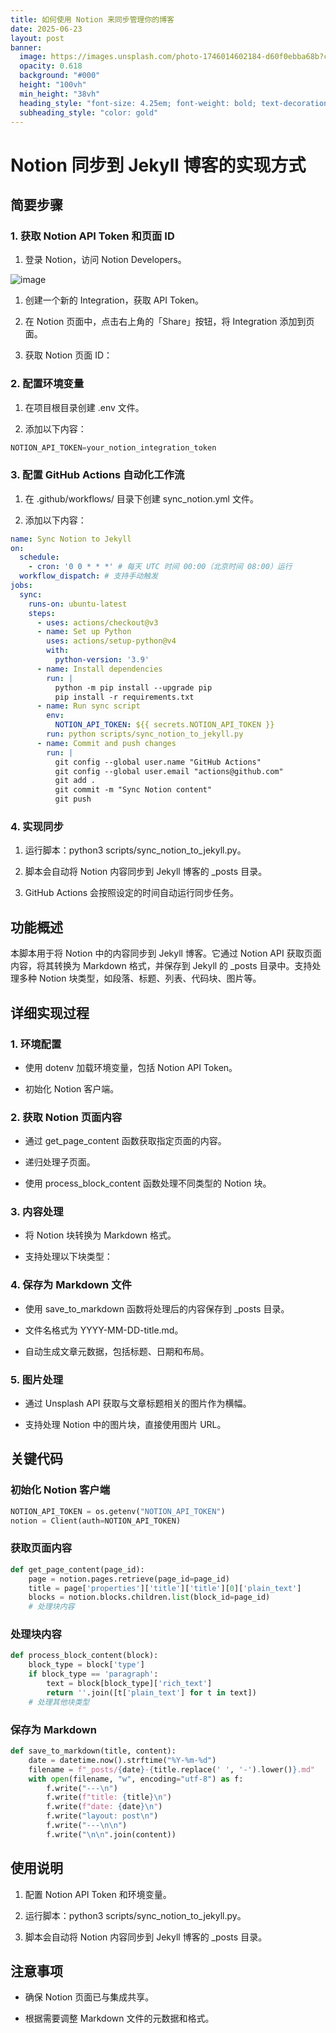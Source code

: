```yaml
---
title: 如何使用 Notion 来同步管理你的博客
date: 2025-06-23
layout: post
banner:
  image: https://images.unsplash.com/photo-1746014602184-d60f0ebba68b?crop=entropy&cs=tinysrgb&fit=max&fm=jpg&ixid=M3w2OTIwMzJ8MHwxfHJhbmRvbXx8fHx8fHx8fDE3NTA2NDM4MzF8&ixlib=rb-4.1.0&q=80&w=1080
  opacity: 0.618
  background: "#000"
  height: "100vh"
  min_height: "38vh"
  heading_style: "font-size: 4.25em; font-weight: bold; text-decoration: underline"
  subheading_style: "color: gold"
---
```


# Notion 同步到 Jekyll 博客的实现方式

## 简要步骤

### 1. 获取 Notion API Token 和页面 ID

1. 登录 Notion，访问 Notion Developers。

![image](https://prod-files-secure.s3.us-west-2.amazonaws.com/a7a0cc5a-89b9-4cda-8686-1fba0ca52f40/d19c1afe-dea5-4312-9333-786b0ba83054/image.png?X-Amz-Algorithm=AWS4-HMAC-SHA256&X-Amz-Content-Sha256=UNSIGNED-PAYLOAD&X-Amz-Credential=ASIAZI2LB466VACEZZI3%2F20250623%2Fus-west-2%2Fs3%2Faws4_request&X-Amz-Date=20250623T015711Z&X-Amz-Expires=3600&X-Amz-Security-Token=IQoJb3JpZ2luX2VjEBAaCXVzLXdlc3QtMiJHMEUCIGoUhzaAagC4KZ%2B%2FNZtxNo%2Bq%2FWttMNYuC8PRkd%2BjOfZcAiEA7xJ%2Br6BJTESeIBPtXK0Ne8Ce%2FB4Y4Pv3CuTVt2Swtk0qiAQI%2Bf%2F%2F%2F%2F%2F%2F%2F%2F%2F%2FARAAGgw2Mzc0MjMxODM4MDUiDJ3%2B5a4HumYD1Zd%2BwSrcA0SqaraKqRq3YcdF0W%2B9PzgUAFL3uxPeqzMaOyi6J99WKFqlkwC9NwEsLHTWNWNh%2BAFXvR8s5l37i868TXR7%2BcKp1E2bZqwZgS3Bs1avyAHCmsOOm5AnVezX5OAmLlVzpNKq2D1pqK8CORAZGaMb4DzMO9%2FJut%2BdJvv%2FNX3Qu6rVSH3KBm4FzDRy0P6mZYrGU%2BAtEnzsQQOB1SQMWP3vHVx1DVH0dDKPpG5l2B49pRG34LcjywAz6WytYprpM%2FLqH4G2ulN%2BS%2FCLebCLv7CtNfakKpkL3zdWNpTwNSmmf%2BRo3xuDUAFoNDuXVubOquN2YvA%2F7DrfbRw5W4kJcryI1%2FV4i%2FhIoBmGvvI9uya1Pc4B3VT7g21Ax4Xw0H4cu3L3r8gyvIx9aIOTmqe72zOpUSfcQtXN5WVtr81Z2pjFoxM5Xks8k8WZjpA65d9gH2zVII2RyGdahBmnLtkMjE%2BXCg0ZL%2BjwdAqatY0By8aWERnK6I8bnJFB4BWtypXkp6SIWSGZHLvl8JtKUByoYU%2FEa0JVS9EhPMGxBcmiZHAoZ3jt%2BXPty%2BP73ImgJBIVLngtGqmx6dilZin1yJ8uBRWQkkI8gTwP%2FkOcNU%2B5MMMgfwEK3Zp6GhQiddx4DKosMJen4sIGOqUBv2fgfoX0Ecso1AlcXD3mObPYhzzsYpELqfDNCTc%2FK59wtuvCC0gkhsA1hsdAXp9OAp6AyxpIVuNkQP0Eb0EvaUucilpAOTj9t9510lzzQ4OezVElqgfDNK4THuyygnf84xErHUQsMoBz3n4yakYxWX6gbHDgBpd3VXHWrluMvpOyc4f%2BfgUa51o40jNYVrMj%2BCChUxAKnZwQJwwZ634gVvFU0y1z&X-Amz-Signature=a5b900bc7e0c10f1d39aee62c01d53d0358fcb81d468c47ea972dc8ca05e71b9&X-Amz-SignedHeaders=host&x-amz-checksum-mode=ENABLED&x-id=GetObject)

1. 创建一个新的 Integration，获取 API Token。

1. 在 Notion 页面中，点击右上角的「Share」按钮，将 Integration 添加到页面。

1. 获取 Notion 页面 ID：


### 2. 配置环境变量

1. 在项目根目录创建 .env 文件。

1. 添加以下内容：

```javascript
NOTION_API_TOKEN=your_notion_integration_token
```

### 3. 配置 GitHub Actions 自动化工作流

1. 在 .github/workflows/ 目录下创建 sync_notion.yml 文件。

1. 添加以下内容：

```yaml
name: Sync Notion to Jekyll
on:
  schedule:
    - cron: '0 0 * * *' # 每天 UTC 时间 00:00（北京时间 08:00）运行
  workflow_dispatch: # 支持手动触发
jobs:
  sync:
    runs-on: ubuntu-latest
    steps:
      - uses: actions/checkout@v3
      - name: Set up Python
        uses: actions/setup-python@v4
        with:
          python-version: '3.9'
      - name: Install dependencies
        run: |
          python -m pip install --upgrade pip
          pip install -r requirements.txt
      - name: Run sync script
        env:
          NOTION_API_TOKEN: ${{ secrets.NOTION_API_TOKEN }}
        run: python scripts/sync_notion_to_jekyll.py
      - name: Commit and push changes
        run: |
          git config --global user.name "GitHub Actions"
          git config --global user.email "actions@github.com"
          git add .
          git commit -m "Sync Notion content"
          git push
```

### 4. 实现同步

1. 运行脚本：python3 scripts/sync_notion_to_jekyll.py。

1. 脚本会自动将 Notion 内容同步到 Jekyll 博客的 _posts 目录。

1. GitHub Actions 会按照设定的时间自动运行同步任务。

## 功能概述

本脚本用于将 Notion 中的内容同步到 Jekyll 博客。它通过 Notion API 获取页面内容，将其转换为 Markdown 格式，并保存到 Jekyll 的 _posts 目录中。支持处理多种 Notion 块类型，如段落、标题、列表、代码块、图片等。

## 详细实现过程

### 1. 环境配置

- 使用 dotenv 加载环境变量，包括 Notion API Token。

- 初始化 Notion 客户端。

### 2. 获取 Notion 页面内容

- 通过 get_page_content 函数获取指定页面的内容。

- 递归处理子页面。

- 使用 process_block_content 函数处理不同类型的 Notion 块。

### 3. 内容处理

- 将 Notion 块转换为 Markdown 格式。

- 支持处理以下块类型：


### 4. 保存为 Markdown 文件

- 使用 save_to_markdown 函数将处理后的内容保存到 _posts 目录。

- 文件名格式为 YYYY-MM-DD-title.md。

- 自动生成文章元数据，包括标题、日期和布局。

### 5. 图片处理

- 通过 Unsplash API 获取与文章标题相关的图片作为横幅。

- 支持处理 Notion 中的图片块，直接使用图片 URL。

## 关键代码

### 初始化 Notion 客户端

```python
NOTION_API_TOKEN = os.getenv("NOTION_API_TOKEN")
notion = Client(auth=NOTION_API_TOKEN)
```

### 获取页面内容

```python
def get_page_content(page_id):
    page = notion.pages.retrieve(page_id=page_id)
    title = page['properties']['title']['title'][0]['plain_text']
    blocks = notion.blocks.children.list(block_id=page_id)
    # 处理块内容
```

### 处理块内容

```python
def process_block_content(block):
    block_type = block['type']
    if block_type == 'paragraph':
        text = block[block_type]['rich_text']
        return ''.join([t['plain_text'] for t in text])
    # 处理其他块类型
```

### 保存为 Markdown

```python
def save_to_markdown(title, content):
    date = datetime.now().strftime("%Y-%m-%d")
    filename = f"_posts/{date}-{title.replace(' ', '-').lower()}.md"
    with open(filename, "w", encoding="utf-8") as f:
        f.write("---\n")
        f.write(f"title: {title}\n")
        f.write(f"date: {date}\n")
        f.write("layout: post\n")
        f.write("---\n\n")
        f.write("\n\n".join(content))
```

## 使用说明

1. 配置 Notion API Token 和环境变量。

1. 运行脚本：python3 scripts/sync_notion_to_jekyll.py。

1. 脚本会自动将 Notion 内容同步到 Jekyll 博客的 _posts 目录。

## 注意事项

- 确保 Notion 页面已与集成共享。

- 根据需要调整 Markdown 文件的元数据和格式。